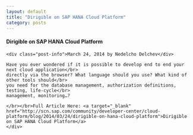 ```yaml
---
layout: default
title: "Dirigible on SAP HANA Cloud Platform"
category: posts
---
```

<div class="container">
	<div class="post">
	<b><h4>Dirigible on SAP HANA Cloud Platform</h4></b>
	
	<div class="post-info">March 24, 2014 by Nedelcho Delchev</div>
	
	Have you ever wondered if it is possible to develop end to end your next cloud application</br>
	directly via the browser? What language should you use? What kind of other tools should</br>
	you need for the database management, authorization definitions, testing, life-cycle</br>
	management, monitoring…?

	</br></br>Full Article Here: <a target="_blank" href="http://scn.sap.com/community/developer-center/cloud-platform/blog/2014/03/24/dirigible-on-hana-cloud-platform">Dirigible on SAP HANA Cloud Platform</a>
	</div>
</div>
